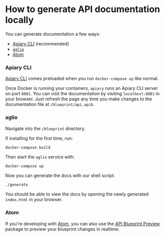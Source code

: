 # How to generate API documentation locally

You can generate documentation a few ways:

- [Apiary CLI](#apiary-cli) (recommended)
- [`aglio`](#aglio)
- [Atom](#atom)

### Apiary CLI

[Apiary CLI](https://help.apiary.io/tools/apiary-cli/) comes preloaded when you run `docker-compose up` like normal.

Once Docker is running your containers, `apiary` runs an Apiary CLI server on port `8081`. You can visit the documentation by visiting `localhost:8081` in your browser. Just refresh the page any time you make changes to the documentation file at `/blueprint/api.apib`.

### aglio

Navigate into the `/blueprint` directory.

If installing for the first time, run:

```shell
docker-compose build
```

Then start the `aglio` service with:

```shell
docker-compose up
```

Now you can generate the docs with our shell script:

```bash
./generate
```

You should be able to view the docs by opening the newly generated `index.html` in your browser.

### Atom

If you're developing with [Atom](https://atom.io/), you can also use the [API Blueprint Preview](https://atom.io/packages/api-blueprint-preview) package to preview your blueprint changes in realtime.
